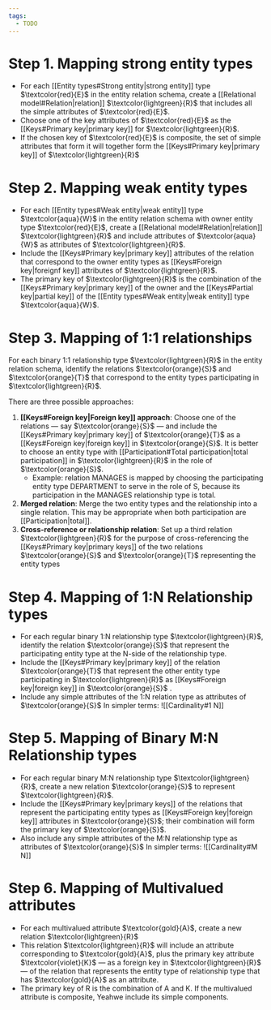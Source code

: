 ```yaml
---
tags:
  - TODO
---
```

# Step 1. Mapping strong entity types
- For each [[Entity types#Strong entity|strong entity]] type $\textcolor{red}{E}$ in the entity relation schema, create a [[Relational model#Relation|relation]] $\textcolor{lightgreen}{R}$ that includes all the simple attributes of $\textcolor{red}{E}$.
- Choose one of the key attributes of $\textcolor{red}{E}$ as the [[Keys#Primary key|primary key]] for $\textcolor{lightgreen}{R}$.
- If the chosen key of $\textcolor{red}{E}$ is composite, the set of simple attributes that form it will together form the [[Keys#Primary key|primary key]] of $\textcolor{lightgreen}{R}$
# Step 2. Mapping weak entity types
- For each [[Entity types#Weak entity|weak entity]] type $\textcolor{aqua}{W}$ in the entity relation schema with owner entity type $\textcolor{red}{E}$, create a [[Relational model#Relation|relation]] $\textcolor{lightgreen}{R}$ and include attributes of $\textcolor{aqua}{W}$ as attributes of $\textcolor{lightgreen}{R}$.
- Include the [[Keys#Primary key|primary key]] attributes of the relation that correspond to the owner entity types as [[Keys#Foreign key|foreignf key]] attributes of $\textcolor{lightgreen}{R}$.
- The primary key of $\textcolor{lightgreen}{R}$ is the combination of the [[Keys#Primary key|primary key]] of the owner and the [[Keys#Partial key|partial key]] of the [[Entity types#Weak entity|weak entity]] type $\textcolor{aqua}{W}$.
# Step 3. Mapping of 1:1 relationships
For each binary 1:1 relationship type $\textcolor{lightgreen}{R}$ in the entity relation schema, identify the relations $\textcolor{orange}{S}$ and $\textcolor{orange}{T}$ that correspond to the entity types participating in $\textcolor{lightgreen}{R}$.

There are three possible approaches:
1. **[[Keys#Foreign key|Foreign key]] approach**: Choose one of the relations — say $\textcolor{orange}{S}$ — and include the [[Keys#Primary key|primary key]] of $\textcolor{orange}{T}$ as a [[Keys#Foreign key|foreign key]] in $\textcolor{orange}{S}$. It is better to choose an entity type with [[Participation#Total participation|total participation]] in $\textcolor{lightgreen}{R}$ in the role of $\textcolor{orange}{S}$.
	- Example: relation MANAGES is mapped by choosing the participating entity type DEPARTMENT to serve in the role of S, because its participation in the MANAGES relationship type is total.
2. **Merged relation**: Merge the two entity types and the relationship into a single relation. This may be appropriate when both participation are [[Participation|total]].
3. **Cross-reference or relationship relation**: Set up a third relation $\textcolor{lightgreen}{R}$ for the purpose of cross-referencing the [[Keys#Primary key|primary keys]] of the two relations $\textcolor{orange}{S}$ and $\textcolor{orange}{T}$ representing the entity types
# Step 4. Mapping of 1:N Relationship types
- For each regular binary 1:N relationship type $\textcolor{lightgreen}{R}$, identify the relation $\textcolor{orange}{S}$ that represent the participating entity type at the N-side of the relationship type.
- Include the [[Keys#Primary key|primary key]] of the relation $\textcolor{orange}{T}$ that represent the other entity type participating in $\textcolor{lightgreen}{R}$ as [[Keys#Foreign key|foreign key]] in $\textcolor{orange}{S}$ .
- Include any simple attributes of the 1:N relation type as attributes of $\textcolor{orange}{S}$
In simpler terms:
![[Cardinality#1 N]]
# Step 5. Mapping of Binary M:N Relationship types
- For each regular binary M:N relationship type $\textcolor{lightgreen}{R}$, create a new relation $\textcolor{orange}{S}$ to represent $\textcolor{lightgreen}{R}$.
- Include the [[Keys#Primary key|primary keys]] of the relations that represent the participating entity types as [[Keys#Foreign key|foreign key]] attributes in $\textcolor{orange}{S}$; their combination will form the primary key of $\textcolor{orange}{S}$.
- Also include any simple attributes of the M:N relationship type as attributes of $\textcolor{orange}{S}$
In simpler terms:
![[Cardinality#M N]]
# Step 6. Mapping of Multivalued attributes
- For each multivalued attribute $\textcolor{gold}{A}$, create a new relation $\textcolor{lightgreen}{R}$
- This relation $\textcolor{lightgreen}{R}$ will include an attribute corresponding to $\textcolor{gold}{A}$, plus the primary key attribute $\textcolor{violet}{K}$ — as a foreign key in $\textcolor{lightgreen}{R}$ — of the relation that represents the entity type of relationship type that has $\textcolor{gold}{A}$ as an attribute.
- The primary key of R is the combination of A and K. If the multivalued attribute is composite, Yeahwe include its simple components.